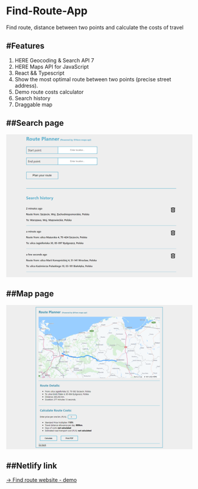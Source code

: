 # Find-Route-App

Find route, distance between two points and
calculate the costs of travel

## #Features

1. HERE Geocoding & Search API 7
2. HERE Maps API for JavaScript
3. React && Typescript
4. Show the most optimal route between two points (precise street address).
5. Demo route costs calculator
6. Search history
7. Draggable map

## ##Search page

![ScreenShot](public/mdUtils/screenshot-search.png)

## ##Map page

![ScreenShot](public/mdUtils/screenshot-map.png)

## ##Netlify link

[-> Find route website - demo](https://reliable-gingersnap-0b799c.netlify.app/)
